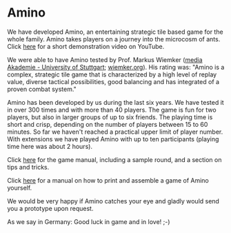 # Amino

We have developed Amino, an entertaining strategic tile based game for the whole family. Amino takes players on a journey into the microcosm of ants. Click [here](https://youtu.be/A8bVc14q32A) for a short demonstration video on YouTube.

We were able to have Amino tested by Prof. Markus Wiemker ([media Akademie - University of Stuttgart](https://www.media-hs.de/); [wiemker.org](www.wiemker.org)). His rating was: "Amino is a complex, strategic tile game that is characterized by a high level of replay value, diverse tactical possibilities, good balancing and has integrated of a proven combat system."

Amino has been developed by us during the last six years. We have tested it in over 300 times and with more than 40 players. The game is fun for two players, but also in larger groups of up to six friends. The playing time is short and crisp, depending on the number of players between 15 to 60 minutes. So far we haven't reached a practical upper limit of player number. With extensions we have played Amino with up to ten participants (playing time here was about 2 hours).

Click [here](https://github.com/asishallab/Amino/blob/master/Amino_Game_Manual.pdf) for the game manual, including a sample round, and a section on tips and tricks.

Click [here](https://github.com/asishallab/Amino/blob/master/print_amino_yourself.md) for a manual on how to print and assemble a game of Amino yourself.

We would be very happy if Amino catches your eye and gladly would send you a prototype upon request.

As we say in Germany: Good luck in game and in love!
;-)
